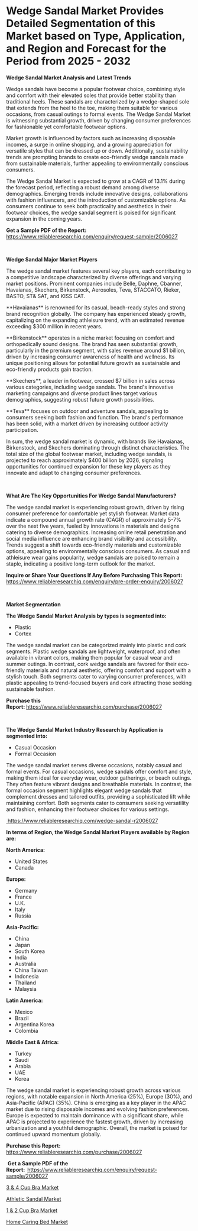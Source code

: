 <p><h1>Wedge Sandal Market Provides Detailed Segmentation of this Market based on Type, Application, and Region and Forecast for the Period from 2025 - 2032</h1></p><p><strong>Wedge Sandal Market Analysis and Latest Trends</strong></p>
<p><p>Wedge sandals have become a popular footwear choice, combining style and comfort with their elevated soles that provide better stability than traditional heels. These sandals are characterized by a wedge-shaped sole that extends from the heel to the toe, making them suitable for various occasions, from casual outings to formal events. The Wedge Sandal Market is witnessing substantial growth, driven by changing consumer preferences for fashionable yet comfortable footwear options.</p><p>Market growth is influenced by factors such as increasing disposable incomes, a surge in online shopping, and a growing appreciation for versatile styles that can be dressed up or down. Additionally, sustainability trends are prompting brands to create eco-friendly wedge sandals made from sustainable materials, further appealing to environmentally conscious consumers.</p><p>The Wedge Sandal Market is expected to grow at a CAGR of 13.1% during the forecast period, reflecting a robust demand among diverse demographics. Emerging trends include innovative designs, collaborations with fashion influencers, and the introduction of customizable options. As consumers continue to seek both practicality and aesthetics in their footwear choices, the wedge sandal segment is poised for significant expansion in the coming years.</p></p>
<p><strong>Get a Sample PDF of the Report:&nbsp;</strong> <a href="https://www.reliableresearchiq.com/enquiry/request-sample/2006027?utm_campaign=1088&utm_medium=2&utm_source=Github&utm_content=ia&utm_term=10022025&utm_id=wedge-sandal">https://www.reliableresearchiq.com/enquiry/request-sample/2006027</a></p>
<p>&nbsp;</p>
<p><strong>Wedge Sandal Major Market Players</strong></p>
<p><p>The wedge sandal market features several key players, each contributing to a competitive landscape characterized by diverse offerings and varying market positions. Prominent companies include Belle, Daphne, Cbanner, Havaianas, Skechers, Birkenstock, Aerosoles, Teva, STACCATO, Rieker, BASTO, ST& SAT, and KISS CAT.</p><p>**Havaianas** is renowned for its casual, beach-ready styles and strong brand recognition globally. The company has experienced steady growth, capitalizing on the expanding athleisure trend, with an estimated revenue exceeding $300 million in recent years.</p><p>**Birkenstock** operates in a niche market focusing on comfort and orthopedically sound designs. The brand has seen substantial growth, particularly in the premium segment, with sales revenue around $1 billion, driven by increasing consumer awareness of health and wellness. Its unique positioning allows for potential future growth as sustainable and eco-friendly products gain traction.</p><p>**Skechers**, a leader in footwear, crossed $7 billion in sales across various categories, including wedge sandals. The brand's innovative marketing campaigns and diverse product lines target various demographics, suggesting robust future growth possibilities.</p><p>**Teva** focuses on outdoor and adventure sandals, appealing to consumers seeking both fashion and function. The brand's performance has been solid, with a market driven by increasing outdoor activity participation.</p><p>In sum, the wedge sandal market is dynamic, with brands like Havaianas, Birkenstock, and Skechers dominating through distinct characteristics. The total size of the global footwear market, including wedge sandals, is projected to reach approximately $400 billion by 2026, signaling opportunities for continued expansion for these key players as they innovate and adapt to changing consumer preferences.</p></p>
<p>&nbsp;</p>
<p><strong>What Are The Key Opportunities For Wedge Sandal Manufacturers?</strong></p>
<p><p>The wedge sandal market is experiencing robust growth, driven by rising consumer preference for comfortable yet stylish footwear. Market data indicate a compound annual growth rate (CAGR) of approximately 5-7% over the next five years, fueled by innovations in materials and designs catering to diverse demographics. Increasing online retail penetration and social media influence are enhancing brand visibility and accessibility. Trends suggest a shift towards eco-friendly materials and customizable options, appealing to environmentally conscious consumers. As casual and athleisure wear gains popularity, wedge sandals are poised to remain a staple, indicating a positive long-term outlook for the market.</p></p>
<p><strong>Inquire or Share Your Questions If Any Before Purchasing This Report:</strong> <a href="https://www.reliableresearchiq.com/enquiry/pre-order-enquiry/2006027?utm_campaign=1088&utm_medium=2&utm_source=Github&utm_content=ia&utm_term=10022025&utm_id=wedge-sandal">https://www.reliableresearchiq.com/enquiry/pre-order-enquiry/2006027</a></p>
<p>&nbsp;</p>
<p><strong>Market Segmentation</strong></p>
<p><strong>The Wedge Sandal Market Analysis by types is segmented into:</strong></p>
<p><ul><li>Plastic</li><li>Cortex</li></ul></p>
<p><p>The wedge sandal market can be categorized mainly into plastic and cork segments. Plastic wedge sandals are lightweight, waterproof, and often available in vibrant colors, making them popular for casual wear and summer outings. In contrast, cork wedge sandals are favored for their eco-friendly materials and natural aesthetic, offering comfort and support with a stylish touch. Both segments cater to varying consumer preferences, with plastic appealing to trend-focused buyers and cork attracting those seeking sustainable fashion.</p></p>
<p><strong>Purchase this Report:&nbsp;</strong><a href="https://www.reliableresearchiq.com/purchase/2006027?utm_campaign=1088&utm_medium=2&utm_source=Github&utm_content=ia&utm_term=10022025&utm_id=wedge-sandal">https://www.reliableresearchiq.com/purchase/2006027</a></p>
<p>&nbsp;</p>
<p><strong>The Wedge Sandal Market Industry Research by Application is segmented into:</strong></p>
<p><ul><li>Casual Occasion</li><li>Formal Occasion</li></ul></p>
<p><p>The wedge sandal market serves diverse occasions, notably casual and formal events. For casual occasions, wedge sandals offer comfort and style, making them ideal for everyday wear, outdoor gatherings, or beach outings. They often feature vibrant designs and breathable materials. In contrast, the formal occasion segment highlights elegant wedge sandals that complement dresses and tailored outfits, providing a sophisticated lift while maintaining comfort. Both segments cater to consumers seeking versatility and fashion, enhancing their footwear choices for various settings.</p></p>
<p><a href="https://www.reliableresearchiq.com/wedge-sandal-r2006027?utm_campaign=1088&utm_medium=2&utm_source=Github&utm_content=ia&utm_term=10022025&utm_id=wedge-sandal">&nbsp;https://www.reliableresearchiq.com/wedge-sandal-r2006027</a></p>
<p><strong>In terms of Region, the Wedge Sandal Market Players available by Region are:</strong></p>
<p>
    <p> <strong> North America: </strong>
        <ul>
            <li>United States</li>
            <li>Canada</li>
        </ul>
        </p> 
    <p> <strong> Europe: </strong>
        <ul>
            <li>Germany</li>
            <li>France</li>
            <li>U.K.</li>
            <li>Italy</li>
            <li>Russia</li>
        </ul>
        </p> 
    <p> <strong> Asia-Pacific: </strong>
        <ul>
            <li>China</li>
            <li>Japan</li>
            <li>South Korea</li>
            <li>India</li>
            <li>Australia</li>
            <li>China Taiwan</li>
            <li>Indonesia</li>
            <li>Thailand</li>
            <li>Malaysia</li>
        </ul>
        </p> 
    <p> <strong> Latin America: </strong>
        <ul>
            <li>Mexico</li>
            <li>Brazil</li>
            <li>Argentina Korea</li>
            <li>Colombia</li>
        </ul>
        </p> 
    <p> <strong> Middle East & Africa: </strong>
        <ul>
            <li>Turkey</li>
            <li>Saudi</li>
            <li>Arabia</li>
            <li>UAE</li>
            <li>Korea</li>
        </ul>
    </p>
    </p>
<p><p>The wedge sandal market is experiencing robust growth across various regions, with notable expansion in North America (25%), Europe (30%), and Asia-Pacific (APAC) (35%). China is emerging as a key player in the APAC market due to rising disposable incomes and evolving fashion preferences. Europe is expected to maintain dominance with a significant share, while APAC is projected to experience the fastest growth, driven by increasing urbanization and a youthful demographic. Overall, the market is poised for continued upward momentum globally.</p></p>
<p><strong>Purchase this Report: </strong><a href="https://www.reliableresearchiq.com/purchase/2006027?utm_campaign=1088&utm_medium=2&utm_source=Github&utm_content=ia&utm_term=10022025&utm_id=wedge-sandal">https://www.reliableresearchiq.com/purchase/2006027</a></p>
<p>&nbsp;<strong>Get a Sample PDF of the Report:&nbsp;&nbsp;</strong><a href="https://www.reliableresearchiq.com/enquiry/request-sample/2006027?utm_campaign=1088&utm_medium=2&utm_source=Github&utm_content=ia&utm_term=10022025&utm_id=wedge-sandal">https://www.reliableresearchiq.com/enquiry/request-sample/2006027</a></p>
<p><strong></strong></p>
<p><p><a href="https://github.com/armsinwan/Market-Research-Report-List-1/blob/main/3-4-cup-bra-market.md?utm_campaign=1088&utm_medium=2&utm_source=Github&utm_content=ia&utm_term=10022025&utm_id=wedge-sandal">3 & 4 Cup Bra Market</a></p><p><a href="https://github.com/farklasu/Market-Research-Report-List-1/blob/main/athletic-sandal-market.md?utm_campaign=1088&utm_medium=2&utm_source=Github&utm_content=ia&utm_term=10022025&utm_id=wedge-sandal">Athletic Sandal Market</a></p><p><a href="https://github.com/ratzkadria/Market-Research-Report-List-1/blob/main/1-2-cup-bra-market.md?utm_campaign=1088&utm_medium=2&utm_source=Github&utm_content=ia&utm_term=10022025&utm_id=wedge-sandal">1 & 2 Cup Bra Market</a></p><p><a href="https://github.com/rebikamileny/Market-Research-Report-List-1/blob/main/home-caring-bed-market.md?utm_campaign=1088&utm_medium=2&utm_source=Github&utm_content=ia&utm_term=10022025&utm_id=wedge-sandal">Home Caring Bed Market</a></p></p>